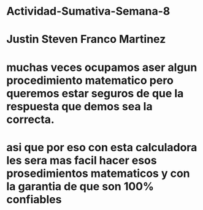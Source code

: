 # Actividad-Sumativa-Semana-8
# Justin Steven Franco Martinez

# muchas veces ocupamos aser algun procedimiento matematico pero queremos estar seguros de que la respuesta que demos sea la correcta.

# asi que por eso con esta calculadora les sera mas facil hacer esos prosedimientos matematicos y con la garantia de que son 100% confiables
